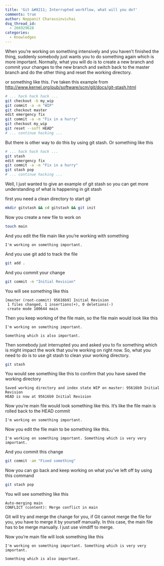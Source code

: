 ```yaml
---
title: 'Git &#8211; Interrupted workflow, what will you do?'
comments: true
author: Noppanit Charassinvichai
dsq_thread_id:
  - 266929628
categories:
  - Knowledges
---
```

When you&#8217;re working on something intensively and you haven&#8217;t finished the thing, suddenly somebody just wants you to do something again which is more important. Normally, what you will do is to create a new branch and commit your changes to the new branch and switch back to the master branch and do the other thing and reset the working directory. 

or something like this. I&#8217;ve taken this example from <http://www.kernel.org/pub/software/scm/git/docs/git-stash.html>

``` bash
# ... hack hack hack ...
git checkout -b my_wip
git commit -a -m "WIP"
git checkout master
edit emergency fix
git commit -a -m "Fix in a hurry"
git checkout my_wip
git reset --soft HEAD^
# ... continue hacking ...
```

But there is other way to do this by using git stash. Or something like this

``` bash
# ... hack hack hack ...
git stash
edit emergency fix
git commit -a -m "Fix in a hurry"
git stash pop
# ... continue hacking ...
```

Well, I just wanted to give an example of git stash so you can get more understanding of what is happening in git stash

first you need a clean directory to start git

``` bash
mkdir gitstash && cd gitstash && git init
```


Now you create a new file to work on

``` bash
touch main
```

And you edit the file main like you&#8217;re working with something

```
I'm working on something important.
```

And you use git add to track the file

``` bash
git add .
```

And you commit your change

``` bash
git commit -m "Initial Revision"
```

You will see something like this

```
[master (root-commit) 95616b9] Initial Revision
 1 files changed, 1 insertions(+), 0 deletions(-)
 create mode 100644 main
```

Then you keep working of the file main, so the file main would look like this

```
I'm working on something important.

Something which is also important.
```

Then somebody just interrupted you and asked you to fix something which is might impact the work that you&#8217;re working on right now. So, what you need to do is to use git stash to clean your working directory.

``` bash
git stash
```

You would see something like this to confirm that you have saved the working directory

```
Saved working directory and index state WIP on master: 95616b9 Initial Revision
HEAD is now at 95616b9 Initial Revision
```

Now you&#8217;re main file would look something like this. It&#8217;s like the file main is rolled back to the HEAD commit

```
I'm working on something important.
```

Now you edit the file main to be something like this.

```
I'm working on something important. Something which is very very important.
```

And you commit this change

``` bash
git commit -am "Fixed something"
```

Now you can go back and keep working on what you&#8217;ve left off by using this command

``` bash
git stash pop
```

You will see something like this

```
Auto-merging main
CONFLICT (content): Merge conflict in main
```

Git will try and merge the change for you, if Git cannot merge the file for you, you have to merge it by yourself manually. In this case, the main file has to be merge manually. I just use vimdiff to merge. 

Now you&#8217;re main file will look something like this

```
I'm working on something important. Something which is very very important.

Something which is also important.
```
